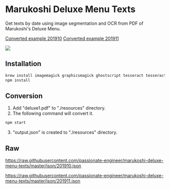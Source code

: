 # Marukoshi Deluxe Menu Texts

Get texts by date using image segmentation and OCR from PDF of Marukoshi's Deluxe Menu.

[Converted example 201910](https://github.com/passionate-engineer/marukoshi-deluxe-menu-texts/blob/master/json/201910.json)
[Converted example 201911](https://github.com/passionate-engineer/marukoshi-deluxe-menu-texts/blob/master/json/201911.json)

![](https://raw.githubusercontent.com/passionate-engineer/marukoshi-deluxe-menu-texts/master/docs/keyvisual.jpg)

## Installation

```bash
brew install imagemagick graphicsmagick ghostscript tesseract tesseract-lang
npm install
```

## Conversion

1. Add "deluxe1.pdf" to "./resources" directory.
2. The following command will convert it.

```bash
npm start
```

3. "output.json" is created to  "./resources" directory.

## Raw

https://raw.githubusercontent.com/passionate-engineer/marukoshi-deluxe-menu-texts/master/json/201910.json

https://raw.githubusercontent.com/passionate-engineer/marukoshi-deluxe-menu-texts/master/json/201911.json
